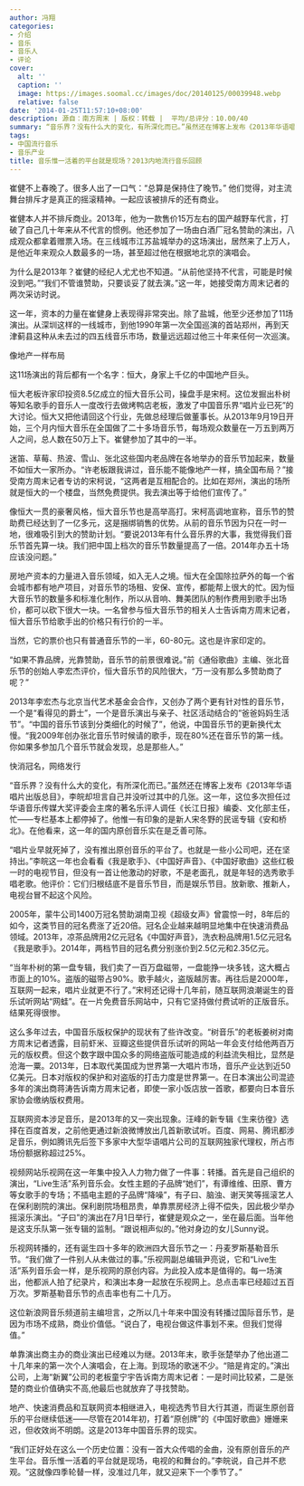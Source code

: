 ```yaml
---
author: 冯翔
categories:
- 介绍
- 音乐
- 音乐人
- 评论
cover:
  alt: ''
  caption: ''
  image: https://images.soomal.cc/images/doc/20140125/00039948.webp
  relative: false
date: '2014-01-25T11:57:10+08:00'
description: 源自：南方周末 | 版权：转载 |  平均/总评分：10.00/40
summary: “音乐界？没有什么大的变化，有所深化而已。”虽然还在博客上发布《2013年华语唱片出版总目》，李皖却坦言自己并没听过其中的几张。这一年，这位多次担任过华语音乐传媒大奖评委会主席的著名乐评人调任《长江日报》编委、文化部主任，忙――专栏基本上都停掉了。他惟一有印象的是新人宋冬野的民谣专辑《安和桥北》……
tags:
- 中国流行音乐
- 音乐产业
title: 音乐惟一活着的平台就是现场？2013内地流行音乐回顾
---
```


崔健不上春晚了。很多人出了一口气：“总算是保持住了晚节。” 他们觉得，对主流舞台排斥才是真正的摇滚精神。一起应该被排斥的还有商业。

崔健本人并不排斥商业。2013年，他为一款售价15万左右的国产越野车代言，打破了自己几十年来从不代言的惯例。他还参加了一场由白酒厂冠名赞助的演出，八成观众都拿着赠票入场。在三线城市江苏盐城举办的这场演出，居然来了上万人，是他近年来观众人数最多的一场，甚至超过他在根据地北京的演唱会。

为什么是2013年？崔健的经纪人尤尤也不知道。“从前他坚持不代言，可能是时候没到吧。”“我们不管谁赞助，只要谈妥了就去演。”这一年，她接受南方周末记者的两次采访时说。

这一年，资本的力量在崔健身上表现得非常突出。除了盐城，他至少还参加了11场演出。从深圳这样的一线城市，到他1990年第一次全国巡演的首站郑州，再到天津蓟县这种从未去过的四五线音乐市场，数量远远超过他三十年来任何一次巡演。

像地产一样布局

这11场演出的背后都有一个名字：恒大，身家上千亿的中国地产巨头。

恒大老板许家印投资8.5亿成立的恒大音乐公司，操盘手是宋柯。这位发掘出朴树等知名歌手的音乐人一度改行去做烤鸭店老板，激发了中国音乐界“唱片业已死”的大讨论。恒大又把他请回这个行业，先做总经理后做董事长。从2013年9月19日开始，三个月内恒大音乐在全国做了二十多场音乐节，每场观众数量在一万五到两万人之间，总人数在50万上下。崔健参加了其中的一半。

迷笛、草莓、热波、雪山、张北这些国内老品牌在各地举办的音乐节加起来，数量不如恒大一家所办。“许老板跟我讲过，音乐能不能像地产一样，搞全国布局？”接受南方周末记者专访的宋柯说，“这两者是互相配合的。比如在郑州，演出的场所就是恒大的一个楼盘，当然免费提供。我去演出等于给他们宣传了。”

像恒大一贯的豪奢风格，恒大音乐节也是高举高打。宋柯高调地宣称，音乐节的赞助费已经达到了一亿多元，这是捆绑销售的优势。从前的音乐节因为只在一时一地，很难吸引到大的赞助计划。“要说2013年有什么音乐界的大事，我觉得我们音乐节首先算一块。我们把中国上档次的音乐节数量提高了一倍。2014年办五十场应该没问题。”

房地产资本的力量进入音乐领域，如入无人之境。恒大在全国除拉萨外的每一个省会城市都有地产项目，对音乐节的场租、安保、宣传，都能帮上很大的忙。因为恒大音乐节的数量多和标准化制作，所以从音响、舞美团队的制作费用到歌手出场价，都可以砍下很大一块。一名曾参与恒大音乐节的相关人士告诉南方周末记者，恒大音乐节给歌手出的价格只有行价的一半。

当然，它的票价也只有普通音乐节的一半，60-80元。这也是许家印定的。

“如果不靠品牌，光靠赞助，音乐节的前景很难说。”前《通俗歌曲》主编、张北音乐节的创始人李宏杰评价，恒大音乐节的风险很大，“万一没有那么多赞助商了呢？”

2013年李宏杰与北京当代艺术基金会合作，又创办了两个更有针对性的音乐节，一个是“看得见的爵士”，一个是音乐演出与亲子、社区活动结合的“爸爸妈妈生活节”。“中国的音乐节该到分类细化的时候了”，他说，中国音乐节的更新换代太慢。“我2009年创办张北音乐节时候请的歌手，现在80%还在音乐节的第一线。你如果多参加几个音乐节就会发现，总是那些人。”

快消冠名，网络发行

“音乐界？没有什么大的变化，有所深化而已。”虽然还在博客上发布《2013年华语唱片出版总目》，李皖却坦言自己并没听过其中的几张。这一年，这位多次担任过华语音乐传媒大奖评委会主席的著名乐评人调任《长江日报》编委、文化部主任，忙――专栏基本上都停掉了。他惟一有印象的是新人宋冬野的民谣专辑《安和桥北》。在他看来，这一年的国内原创音乐实在是乏善可陈。

“唱片业早就死掉了，没有推出原创音乐的平台了。也就是一些小公司吧，还在坚持出。”李皖这一年也会看看《我是歌手》、《中国好声音》、《中国好歌曲》这些红极一时的电视节目，但没有一首让他激动的好歌，不是老面孔，就是年轻的选秀歌手唱老歌。他评价：它们归根结底不是音乐节目，而是娱乐节目。放新歌、推新人，电视台冒不起这个风险。

2005年，蒙牛公司1400万冠名赞助湖南卫视《超级女声》曾震惊一时，8年后的如今，这类节目的冠名费涨了近20倍。冠名企业越来越明显地集中在快速消费品领域。2013年，凉茶品牌用2亿元冠名《中国好声音》，洗衣粉品牌用1.5亿元冠名《我是歌手》。2014年，两档节目的冠名费分别涨价到2.5亿元和2.35亿元。

“当年朴树的第一盘专辑，我们卖了一百万盘磁带，一盘能挣一块多钱，这大概占市面上的10%。盗版的磁带占90%。歌手越火，盗版越厉害。再往后是2000年，互联网一起来，唱片业就更不行了。”宋柯还记得十几年前，随互联网浪潮诞生的音乐试听网站“网蛙”。在一片免费音乐网站中，只有它坚持做付费试听的正版音乐。结果死得很惨。

这么多年过去，中国音乐版权保护的现状有了些许改变。“树音乐”的老板姜树对南方周末记者透露，目前虾米、豆瓣这些提供音乐试听的网站一年会支付给他两百万元的版权费。但这个数字跟中国众多的网络盗版可能造成的利益流失相比，显然是沧海一粟。2013年，日本取代美国成为世界第一大唱片市场，音乐产业达到近50亿美元。日本对版权的保护和对盗版的打击力度是世界第一。在日本演出公司混迹多年的演出商蒋涛告诉南方周末记者，即使一家小饭店放一首歌，都要向日本音乐家协会缴纳版权费用。

互联网资本涉足音乐，是2013年的又一突出现象。汪峰的新专辑《生来彷徨》选择在百度首发，之前他更通过新浪微博放出几首新歌试听。百度、网易、腾讯都涉足音乐，例如腾讯先后签下多家中大型华语唱片公司的互联网独家代理权，所占市场份额据称超过25%。

视频网站乐视网在这一年集中投入人力物力做了一件事：转播。首先是自己组织的演出，“Live生活”系列音乐会。女性主题的子品牌“她们”，有谭维维、田原、曹方等女歌手的专场；不插电主题的子品牌“降噪”，有子曰、脑浊、谢天笑等摇滚艺人在保利剧院的演出。保利剧院场租昂贵，单靠票房经济上得不偿失，因此极少举办摇滚乐演出。“子曰”的演出在7月1日举行，崔健是观众之一，坐在最后面。当年他是这支乐队第一张专辑的监制。“跟说相声似的。”他对身边的女儿Sunny说。

乐视网转播的，还有诞生四十多年的欧洲四大音乐节之一：丹麦罗斯基勒音乐节。“我们做了一件别人从未做过的事。”乐视网副总编辑尹亮说，它和“Live生活”系列音乐会一样，是乐视网的原创内容。为此投入成本是值得的。每一场演出，他都派人拍了纪录片，和演出本身一起放在乐视网上。总点击率已经超过五百万次。罗斯基勒音乐节的点击率也有二十几万。

这位新浪网音乐频道前主编坦言，之所以几十年来中国没有转播过国际音乐节，是因为市场不成熟，商业价值低。“说白了，电视台做这件事划不来。但我们觉得值。”

单靠演出商主办的商业演出已经难以为继。2013年末，歌手张楚举办了他出道二十几年来的第一次个人演唱会，在上海。到现场的歌迷不少。“赔是肯定的。”演出公司，上海“新翼”公司的老板童宁宇告诉南方周末记者：一是时间比较紧，二是张楚的商业价值确实不高,他最后也就放弃了寻找赞助。

地产、快速消费品和互联网资本相继进入，电视选秀节目大行其道，而诞生原创音乐的平台继续低迷――尽管在2014年初，打着“原创牌”的《中国好歌曲》姗姗来迟，但收效尚不明朗。这是2013年中国音乐界的现实。

“我们正好处在这么一个历史位置：没有一首大众传唱的金曲，没有原创音乐的产生平台。音乐惟一活着的平台就是现场，电视的和舞台的。”李皖说，自己并不悲观。“这就像四季轮替一样，没准过几年，就又迎来下一个季节了。”